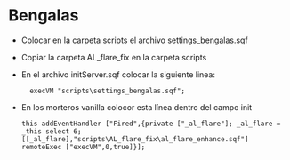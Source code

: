 # Bengalas

* Colocar en la carpeta scripts el archivo settings_bengalas.sqf
* Copiar la carpeta AL_flare_fix en la carpeta scripts
* En el archivo initServer.sqf colocar la siguiente linea:
  ~~~
    execVM "scripts\settings_bengalas.sqf";
  ~~~

* En los morteros vanilla colocor esta línea dentro del campo init
  
  ~~~
  this addEventHandler ["Fired",{private ["_al_flare"]; _al_flare = _this select 6;[[_al_flare],"scripts\AL_flare_fix\al_flare_enhance.sqf"] remoteExec ["execVM",0,true]}];
  ~~~
